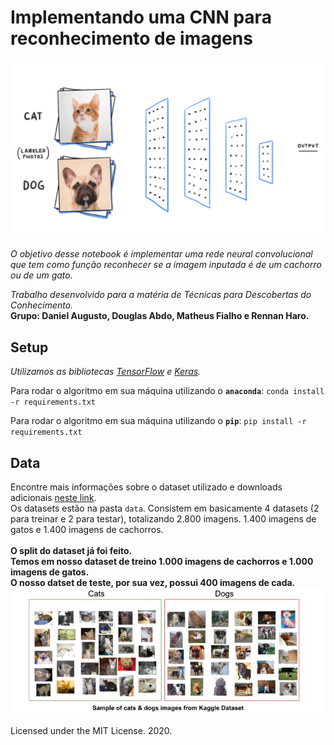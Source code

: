 # Implementando uma CNN para reconhecimento de imagens

![CNNgif](assets/cnn.gif)

_O objetivo desse notebook é implementar uma rede neural convolucional que tem como função reconhecer se a imagem inputada é de um cachorro ou de um gato._

_Trabalho desenvolvido para a matéria de Técnicas para Descobertas do Conhecimento._ <br>
**Grupo: Daniel Augusto, Douglas Abdo, Matheus Fialho e Rennan Haro.**

## Setup
_Utilizamos as bibliotecas [TensorFlow](https://www.tensorflow.org) e  [Keras](https://keras.io). <br>_

Para rodar o algoritmo em sua máquina utilizando o **`anaconda`**:
`conda install -r requirements.txt`

Para rodar o algoritmo em sua máquina utilizando o **`pip`**:
`pip install -r requirements.txt`

## Data
Encontre mais informações sobre o dataset utilizado e downloads adicionais [neste link](https://www.kaggle.com/c/dogs-vs-cats/data).<br>
Os datasets estão na pasta `data`. Consistem em basicamente 4 datasets (2 para treinar e 2 para testar), totalizando 2.800 imagens. 1.400 imagens de gatos e 1.400 imagens de cachorros.<br>
<br>
**O split do dataset já foi feito. <br>
Temos em nosso dataset de treino 1.000 imagens de cachorros e 1.000 imagens de gatos. <br>
O nosso datset de teste, por sua vez, possui 400 imagens de cada.**<br>
![Imagem](assets/kaggle_dataset.jpeg)

Licensed under the MIT License. 2020.
